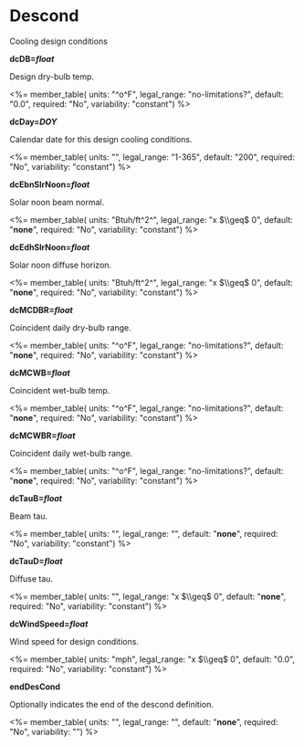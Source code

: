 # Descond

Cooling design conditions

**dcDB=*float***

Design dry-bulb temp.

<%= member_table(
  units: "^o^F",
  legal_range: "no-limitations?",
  default: "0.0",
  required: "No",
  variability: "constant") %>

**dcDay=*DOY***

Calendar date for this design cooling conditions.

<%= member_table(
  units: "",
  legal_range: "1-365",
  default: "200",
  required: "No",
  variability: "constant") %>

**dcEbnSlrNoon=*float***

Solar noon beam normal.

<%= member_table(
  units: "Btuh/ft^2^",
  legal_range: "x $\\geq$ 0",
  default: "**none**",
  required: "No",
  variability: "constant") %>

**dcEdhSlrNoon=*float***

Solar noon diffuse horizon.

<%= member_table(
  units: "Btuh/ft^2^",
  legal_range: "x $\\geq$ 0",
  default: "**none**",
  required: "No",
  variability: "constant") %>

**dcMCDBR=*float***

Coincident daily dry-bulb range.

<%= member_table(
  units: "^o^F",
  legal_range: "no-limitations?",
  default: "**none**",
  required: "No",
  variability: "constant") %>

**dcMCWB=*float***

Coincident wet-bulb temp.

<%= member_table(
  units: "^o^F",
  legal_range: "no-limitations?",
  default: "**none**",
  required: "No",
  variability: "constant") %>

**dcMCWBR=*float***

Coincident daily wet-bulb range.

<%= member_table(
  units: "^o^F",
  legal_range: "no-limitations?",
  default: "**none**",
  required: "No",
  variability: "constant") %>

**dcTauB=*float***

Beam tau.

<%= member_table(
  units: "",
  legal_range: "",
  default: "**none**",
  required: "No",
  variability: "constant") %>

**dcTauD=*float***

Diffuse tau.

<%= member_table(
  units: "",
  legal_range: "x $\\geq$ 0",
  default: "**none**",
  required: "No",
  variability: "constant") %>

**dcWindSpeed=*float***

Wind speed for design conditions.

<%= member_table(
  units: "mph",
  legal_range: "x $\\geq$ 0",
  default: "0.0",
  required: "No",
  variability: "constant") %>

**endDesCond**

Optionally indicates the end of the descond definition.

<%= member_table(
  units: "",
  legal_range: "",
  default: "**none**",
  required: "No",
  variability: "") %>